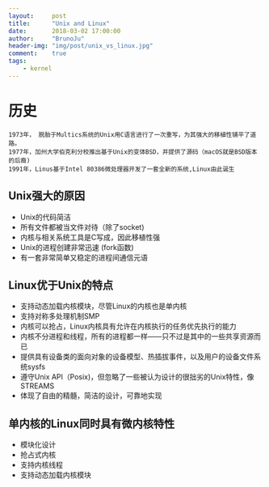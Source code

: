 ```yaml
---
layout:     post
title:      "Unix and Linux"
date:       2018-03-02 17:00:00
author:     "BrunoJu"
header-img: "img/post/unix_vs_linux.jpg"
comment:    true
tags:
    - kernel
---
```

# 历史
```
1973年， 脱胎于Multics系统的Unix用C语言进行了一次重写，为其强大的移植性铺平了道路。
1977年，加州大学伯克利分校推出基于Unix的变体BSD，并提供了源码（macOS就是BSD版本的后裔)
1991年，Linus基于Intel 80386微处理器开发了一套全新的系统,Linux由此诞生
```

## Unix强大的原因

- Unix的代码简洁
- 所有文件都被当文件对待（除了socket)
- 内核与相关系统工具是C写成，因此移植性强
- Unix的进程创建非常迅速 (fork函数)
- 有一套非常简单又稳定的进程间通信元语



## Linux优于Unix的特点
- 支持动态加载内核模块，尽管Linux的内核也是单内核
- 支持对称多处理机制SMP
- 内核可以抢占，Linux内核具有允许在内核执行的任务优先执行的能力
- 内核不分进程和线程，所有的进程都一样——只不过是其中的一些共享资源而已
- 提供具有设备类的面向对象的设备模型、热插拔事件，以及用户的设备文件系统sysfs
- 遵守Unix API（Posix)，但忽略了一些被认为设计的很拙劣的Unix特性，像STREAMS
- 体现了自由的精髓，简洁的设计，可靠地实现


## 单内核的Linux同时具有微内核特性
- 模块化设计
- 抢占式内核
- 支持内核线程
- 支持动态加载内核模块
